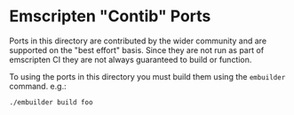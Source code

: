 Emscripten "Contib" Ports
=========================

Ports in this directory are contributed by the wider community and are
supported on the "best effort" basis.  Since they are not run as part of
emscripten CI they are not always guaranteed to build or function.

To using the ports in this directory you must build them using the `embuilder`
command. e.g.:

    ./embuilder build foo
